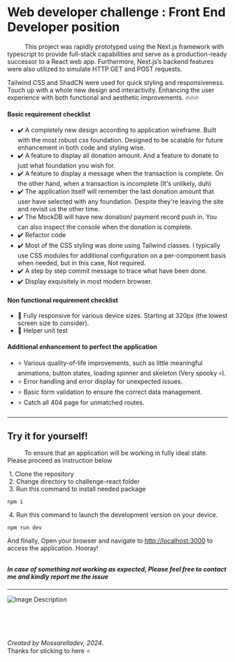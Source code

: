 # Web developer challenge : Front End Developer position

&nbsp;&nbsp;&nbsp;&nbsp;&nbsp;&nbsp;&nbsp;&nbsp;&nbsp;&nbsp;This project was rapidly prototyped using the Next.js framework with typescript to provide full-stack capabilities and serve as a production-ready successor to a React web app. Furthermore, Next.js’s backend features were also utilized to simulate HTTP GET and POST requests.

Tailwind CSS and ShadCN were used for quick styling and responsiveness. Touch up with a whole new design and interactivity. Enhancing the user experience with both functional and aesthetic improvements. 🔥🔥🔥

#### Basic requirement checklist

- ✔️ A completely new design according to application wireframe. Built with the most robust css foundation. Designed to be scalable for future enhancement in both code and styling wise.
- ✔️ A feature to display all donation amount. And a feature to donate to just what foundation you wish for.
- ✔️ A feature to display a message when the transaction is complete. On the other hand, when a transaction is incomplete (It's unlikely, duh)
- ✔️ The application itself will remember the last donation amount that user have selected with any foundation. Despite they're leaving the site and revisit us the other time.
- ✔️ The MockDB will have new donation/ payment record push in. You can also inspect the console when the donation is complete.
- ✔️ Refactor code
- ✔️ Most of the CSS styling was done using Tailwind classes. I typically use CSS modules for additional configuration on a per-component basis when needed, but in this case, Not required.
- ✔️ A step by step commit message to trace what have been done.
- ✔️ Display exquisitely in most modern browser.

#### Non functional requirement checklist

- 🎯 Fully responsive for various device sizes. Starting at 320px (the lowest screen size to consider).
- 🎯 Helper unit test

#### Additional enhancement to perfect the application

- ⭐ Various quality-of-life improvements, such as little meaningful animations, button states, loading spinner and skeleton (Very spooky 💀).
- ⭐ Error handling and error display for unexpected issues.
- ⭐ Basic form validation to ensure the correct data management.
- ⭐ Catch all 404 page for unmatched routes.

####

---

## Try it for yourself!

&nbsp;&nbsp;&nbsp;&nbsp;&nbsp;&nbsp;&nbsp;&nbsp;&nbsp;&nbsp;To ensure that an application will be working in fully ideal state. Please proceed as instruction below

&nbsp;1. Clone the repository\
&nbsp;2. Change directory to challenge-react folder\
&nbsp;3. Run this command to install needed package

    npm i

&nbsp;4. Run this command to launch the development version on your device.

    npm run dev

And finally, Open your browser and navigate to [http://localhost:3000](http://localhost:3000) to access the application. Hooray!

\
**_In case of something not working as expected, Please feel free to contact me and kindly report me the issue_**

####

---

![Image Description](./challenge-react/public/images/myimages.png)

\
\
\
\
_Created by Mossarelladev, 2024_.\
Thanks for sticking to here ⭐
